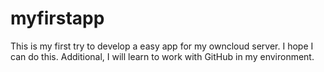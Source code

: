 myfirstapp
==========
This is my first try to develop a easy app for my owncloud server. I hope I can do this. Additional, I will learn to work with GitHub in my environment.
